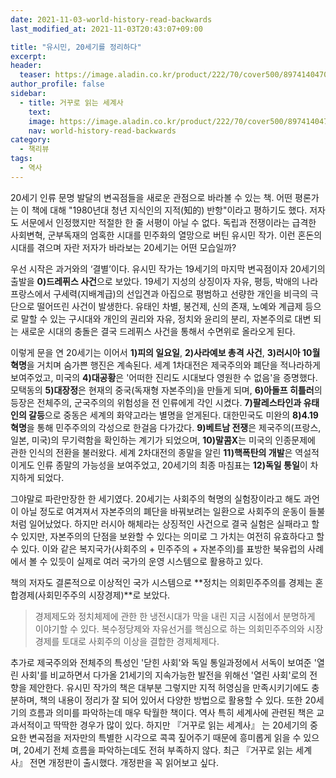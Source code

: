 ```yaml
---
date: 2021-11-03-world-history-read-backwards
last_modified_at: 2021-11-03T20:43:07+09:00

title: "유시민, 20세기를 정리하다"
excerpt:
header:
  teaser: https://image.aladin.co.kr/product/222/70/cover500/8974140470_1.jpg
author_profile: false
sidebar:
  - title: 거꾸로 읽는 세계사
    text:
    image: https://image.aladin.co.kr/product/222/70/cover500/8974140470_1.jpg
    nav: world-history-read-backwards
category:
  - 책리뷰
tags:
  - 역사
---
```

20세기 인류 문명 발달의 변곡점들을 새로운 관점으로 바라볼 수 있는 책. 어떤 평론가는 이 책에 대해 "1980년대 청년 지식인의 지적(知的) 반항"이라고 평하기도 했다. 저자도 서문에서 인정했지만 적절한 한 줄 서평이 아닐 수 없다. 독립과 전쟁이라는 급격한 사회변혁, 군부독재의 엄혹한 시대를 민주화의 열망으로 버틴 유시민 작가. 이런 혼돈의 시대를 겪으며 자란 저자가 바라보는 20세기는 어떤 모습일까? 

우선 시작은 과거와의 ‘결별’이다. 유시민 작가는 19세기의 마지막 변곡점이자 20세기의 출발을 **0)드레퓌스 사건**으로 보았다. 19세기 지성의 상징이자 자유, 평등, 박애의 나라 프랑스에서 구세력(지배계급)의 선입견과 아집으로 평범하고 선량한 개인을 비극의 극단으로 떨어뜨린 사건이 발생한다. 유태인 차별, 봉건제, 신의 존재, 노예와 계급제 등으로 말할 수 있는 구시대와 개인의 권리와 자유, 정치와 윤리의 분리, 자본주의로 대변 되는 새로운 시대의 충돌은 결국 드레퓌스 사건을 통해서 수면위로 올라오게 된다. 

이렇게 문을 연 20세기는 이어서 **1)피의 일요일**, **2)사라예보 총격 사건**, **3)러시아 10월 혁명**을 거치며 숨가쁜 행진은 계속된다. 세계 1차대전은 제국주의와 폐단을 적나라하게 보여주었고, 미국의 **4)대공황**은 '어떠한 진리도 시대보다 영원한 수 없음'을 증명했다. 모택동의 **5)대장정**은 현재의 중국(독재형 자본주의)을 만들게 되며, **6)아돌프 히틀러**의 등장은 전체주의, 군국주의의 위험성을 전 인류에게 각인 시켰다. **7)팔레스타인과 유태인의 갈등**으로 중동은 세계의 화약고라는 별명을 얻게된다. 대한민국도 미완의 **8)4.19 혁명**을 통해 민주주의의 각성으로 한걸음 다가갔다. **9)베트남 전쟁**은 제국주의(프랑스, 일본, 미국)의 무기력함을 확인하는 계기가 되었으며, **10)말콤X**는 미국의 인종문제에 관한 인식의 전환을 불러왔다. 세계 2차대전의 종말을 알린 **11)핵폭탄의 개발**은 역설적이게도 인류 종말의 가능성을 보여주었고, 20세기의 최종 마침표는 **12)독일 통일**이 차지하게 되었다. 

그야말로 파란만장한 한 세기였다. 20세기는 사회주의 혁명의 실험장이라고 해도 과언이 아닐 정도로 여겨져서 자본주의의 폐단을 바꿔보려는 일환으로 사회주의 운동이 들불처럼 일어났었다. 하지만 러시아 해체라는 상징적인 사건으로 결국 실험은 실패라고 할 수 있지만, 자본주의의 단점을 보완할 수 있다는 의미로 그 가치는 여전히 유효하다고 할 수 있다. 이와 같은 복지국가(사회주의 + 민주주의 + 자본주의)를 표방한 북유럽의 사례에서 볼 수 있듯이 실제로 여러 국가의 운영 시스템으로 활용하고 있다. 

책의 저자도 결론적으로 이상적인 국가 시스템으로 **정치는 의회민주주의를 경제는 혼합경제(사회민주주의 시장경제)**로 보았다. 

> 경제제도와 정치체제에 관한 한 냉전시대가 막을 내린 지금 시점에서 분명하게 이야기할 수 있다. 복수정당제와 자유선거를 핵심으로 하는 의회민주주의와 시장경제를 토대로 사회주의 이상을 결합한 경제체제다. 

추가로 제국주의와 전체주의 특성인 '닫힌 사회'와 독일 통일과정에서 서독이 보여준 '열린 사회'를 비교하면서 다가올 21세기의 지속가능한 발전을 위해선 '열린 사회'로의 전향을 제안한다. 유시민 작가의 책은 대부분 그렇지만 지적 허영심을 만족시키기에도 충분하며, 책의 내용이 정리가 잘 되어 있어서 다양한 방법으로 활용할 수 있다. 또한 20세기의 흐름과 의미를 파악하는데 매우 탁월한 책이다. 역사 특히 세계사에 관련된 책은 교과서적이고 딱딱한 경우가 많이 있다. 하지만 『거꾸로 읽는 세계사』 는 20세기의 중요한 변곡점을 저자만의 특별한 시각으로 콕콕 짚어주기 때문에 흥미롭게 읽을 수 있으며, 20세기 전체 흐름을 파악하는데도 전혀 부족하지 않다. 최근 『거꾸로 읽는 세계사』 전면 개정판이 출시했다. 개정판을 꼭 읽어보고 싶다.

<img src="https://upload.wikimedia.org/wikipedia/commons/thumb/0/05/Yalta_Conference_%28Churchill%2C_Roosevelt%2C_Stalin%29_%28B%26W%29.jpg/1920px-Yalta_Conference_%28Churchill%2C_Roosevelt%2C_Stalin%29_%28B%26W%29.jpg" class="align-center" alt="">